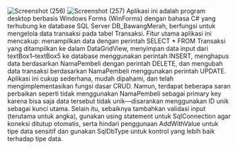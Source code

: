 ![Screenshot (256)](https://github.com/user-attachments/assets/bdb96850-9701-4761-a39c-9a5a9f195882)
![Screenshot (257)](https://github.com/user-attachments/assets/4fa9ce44-e3c1-4f4c-8b89-197d1a9e8c60)
Aplikasi ini adalah program desktop berbasis Windows Forms (WinForms) dengan bahasa C# yang terhubung ke database SQL Server DB_BawangMerah, berfungsi untuk mengelola data transaksi pada tabel Transaksi. Fitur utama aplikasi ini mencakup: menampilkan data dengan perintah SELECT * FROM Transaksi yang ditampilkan ke dalam DataGridView, menyimpan data input dari textBox1–textBox5 ke database menggunakan perintah INSERT, menghapus data berdasarkan NamaPembeli dengan perintah DELETE, dan mengubah data transaksi berdasarkan NamaPembeli menggunakan perintah UPDATE. Aplikasi ini cukup sederhana, mudah dipahami, dan telah mengimplementasikan fungsi dasar CRUD. Namun, terdapat beberapa saran perbaikan seperti tidak menggunakan NamaPembeli sebagai primary key karena bisa saja data tersebut tidak unik—disarankan menggunakan ID unik sebagai kunci utama. Selain itu, sebaiknya tambahkan validasi input (terutama untuk angka), gunakan using statement untuk SqlConnection agar koneksi ditutup otomatis, serta hindari penggunaan AddWithValue untuk tipe data sensitif dan gunakan SqlDbType untuk kontrol yang lebih baik terhadap tipe data.
